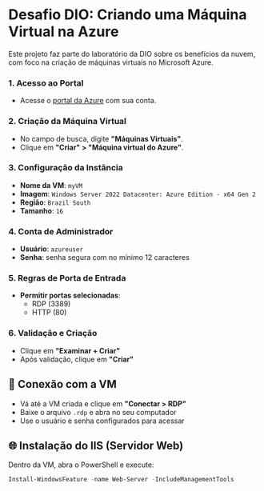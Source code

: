 # Desafio DIO: Criando uma Máquina Virtual na Azure

Este projeto faz parte do laboratório da DIO sobre os benefícios da nuvem, com foco na criação de máquinas virtuais no Microsoft Azure.

### 1. Acesso ao Portal
- Acesse o [portal da Azure](https://portal.azure.com) com sua conta.

### 2. Criação da Máquina Virtual
- No campo de busca, digite **"Máquinas Virtuais"**.
- Clique em **"Criar" > "Máquina virtual do Azure"**.

### 3. Configuração da Instância
- **Nome da VM**: `myVM`
- **Imagem**: `Windows Server 2022 Datacenter: Azure Edition - x64 Gen 2`
- **Região**: `Brazil South`
- **Tamanho**: `16`

### 4. Conta de Administrador
- **Usuário**: `azureuser`
- **Senha**: senha segura com no mínimo 12 caracteres

### 5. Regras de Porta de Entrada
- **Permitir portas selecionadas**:
  - RDP (3389)
  - HTTP (80)

### 6. Validação e Criação
- Clique em **"Examinar + Criar"**
- Após validação, clique em **"Criar"**

## 🔗 Conexão com a VM

- Vá até a VM criada e clique em **"Conectar > RDP"**
- Baixe o arquivo `.rdp` e abra no seu computador
- Use o usuário e senha configurados para acessar

## 🌐 Instalação do IIS (Servidor Web)

Dentro da VM, abra o PowerShell e execute:

```powershell
Install-WindowsFeature -name Web-Server -IncludeManagementTools
